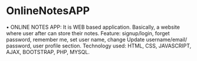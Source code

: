 # OnlineNotesAPP
•	ONLINE NOTES APP: It is WEB based application. Basically, a website where user after   can store their notes.
        Feature: signup/login, forget password, remember me, set user name, change
  Update username/email/ password, user profile section.
  Technology used: HTML, CSS, JAVASCRIPT, AJAX, BOOTSTRAP, PHP, MYSQL.
